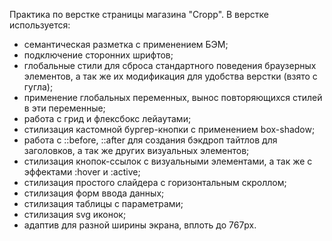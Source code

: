 Практика по верстке страницы магазина "Cropp".
В верстке используется:
  - семантическая разметка с применением БЭМ;
  - подключение сторонних шрифтов;
  - глобальные стили для сброса стандартного поведения браузерных элементов, а так же их модификация для удобства верстки (взято с гугла);
  - применение глобальных переменных, вынос повторяющихся стилей в эти переменные;
  - работа с грид и флексбокс лейаутами;
  - стилизация кастомной бургер-кнопки с применением box-shadow;
  - работа с ::before, ::after для создания бэкдроп тайтлов для заголовков, а так же других визуальных элементов;
  - стилизация кнопок-ссылок с визуальными элементами, а так же с эффектами :hover и :active;
  - стилизация простого слайдера с горизонтальным скроллом;
  - стилизация форм ввода данных;
  - стилизация таблицы с параметрами;
  - стилизация svg иконок;
  - адаптив для разной ширины экрана, вплоть до 767px.